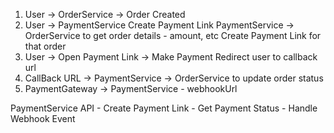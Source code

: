 1. User -> OrderService -> Order Created
2. User -> PaymentService
    Create Payment Link
    PaymentService -> OrderService to get order details - amount, etc
    Create Payment Link for that order
3. User -> Open Payment Link -> Make Payment
    Redirect user to callback url
4. CallBack URL -> PaymentService  -> OrderService to update order status
5. PaymentGateway -> PaymentService - webhookUrl 


PaymentService API
    - Create Payment Link
    - Get Payment Status
    - Handle Webhook Event